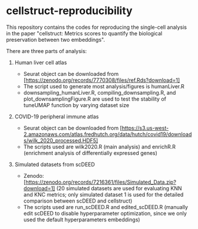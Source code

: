 # cellstruct-reproducibility
This repository contains the codes for reproducing the single-cell analysis in the paper "cellstruct: Metrics scores to quantify the biological preservation between two embeddings".

There are three parts of analysis:
1. Human liver cell atlas
   - Seurat object can be downloaded from [https://zenodo.org/records/7770308/files/ref.Rds?download=1]
   - The script used to generate most analysis/figures is humanLiver.R
   - downsampling_humanLiver.R, compiling_downsampling.R, and plot_downsamplingFigure.R are used to test the stability of tuneUMAP function by varying dataset size

2. COVID-19 peripheral immune atlas
   - Seurat object can be downloaded from [https://s3.us-west-2.amazonaws.com/atlas.fredhutch.org/data/hutch/covid19/downloads/wilk_2020_processed.HDF5]
   - The scripts used are wilk2020.R (main analysis) and enrichR.R (enrichment analysis of differentially expressed genes)

3. Simulated datasets from scDEED
   - Zenodo: [https://zenodo.org/records/7216361/files/Simulated_Data.zip?download=1] (20 simulated datasets are used for evaluating KNN and KNC metrics; only simulated dataset 1 is used for the detailed comparison between scDEED and cellstruct)
   - The scripts used are run_scDEED.R and edited_scDEED.R (manually edit scDEED to disable hyperparameter optimization, since we only used the default hyperparameters embeddings)
